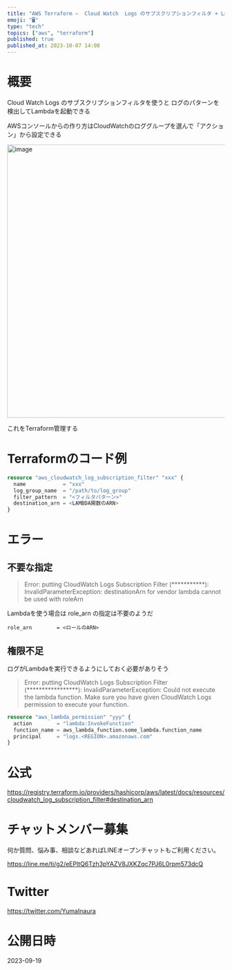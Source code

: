 ```yaml
---
title: "AWS Terraform –  Cloud Watch  Logs のサブスクリプションフィルタ + Lambda連携を Terrafor"
emoji: "🖥"
type: "tech"
topics: ["aws", "terraform"]
published: true
published_at: 2023-10-07 14:08
---
```


# 概要

Cloud Watch Logs のサブスクリプションフィルタを使うと
ログのパターンを検出してLambdaを起動できる

AWSコンソールからの作り方はCloudWatchのロググループを選んで「アクション」から設定できる

<img width="632" alt="image" src="https://github.com/YumaInaura/YumaInaura/assets/13635059/f40dd57a-4ab2-4611-bab8-1c959e28dcc8">

これをTerraform管理する

# Terraformのコード例

```tf
resource "aws_cloudwatch_log_subscription_filter" "xxx" {
  name            = "xxx"
  log_group_name  = "/path/to/log_group"
  filter_pattern  = "<フィルタパターン>"
  destination_arn = <LAMBDA関数のARN>
}
```

# エラー

## 不要な指定

> Error: putting CloudWatch Logs Subscription Filter (***********): 
> InvalidParameterException: destinationArn for vendor lambda cannot be used with roleArn

Lambdaを使う場合は role_arn の指定は不要のようだ

```
role_arn        = <ロールのARN>
```

## 権限不足

ログがLambdaを実行できるようにしておく必要がありそう

>Error: putting CloudWatch Logs Subscription Filter (*****************): InvalidParameterException: Could not execute the lambda function. Make sure you have given CloudWatch Logs permission to execute your function.

```tf
resource "aws_lambda_permission" "yyy" {
  action        = "lambda:InvokeFunction"
  function_name = aws_lambda_function.some_lambda.function_name
  principal     = "logs.<REGION>.amazonaws.com"
}
```

# 公式

https://registry.terraform.io/providers/hashicorp/aws/latest/docs/resources/cloudwatch_log_subscription_filter#destination_arn


# チャットメンバー募集


何か質問、悩み事、相談などあればLINEオープンチャットもご利用ください。

https://line.me/ti/g2/eEPltQ6Tzh3pYAZV8JXKZqc7PJ6L0rpm573dcQ


# Twitter

https://twitter.com/YumaInaura



# 公開日時

2023-09-19
